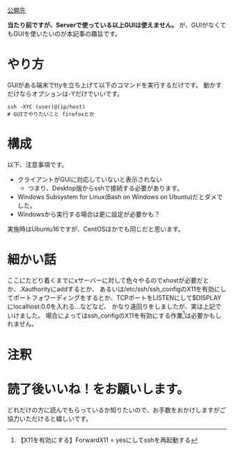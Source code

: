 [公開先](https://qiita.com/nomurasan/items/68df96053e03215b542b)

**当たり前ですが、Serverで使っている以上GUIは使えません。**
が、GUIがなくてもGUIを使いたいのが本記事の趣旨です。

# やり方
GUIがある端末でttyを立ち上げて以下のコマンドを実行するだけです。
動かすだけならオプションは-Yだけでいいです。

``` client.tty
ssh -XYC (user)@(ip/host)
# GUIでやりたいこと firefoxとか
```

# 構成
以下、注意事項です。
- クライアントがGUIに対応していないと表示されない
    - つまり、Desktop版からsshで接続する必要があります。
- Windows Subsystem for Linux(Bash on Windows on Ubuntu)だとダメでした。
- Windowsから実行する場合は更に設定が必要かも？

実施時はUbuntu16ですが、CentOSほかでも同じだと思います。

# 細かい話
ここにたどり着くまでにxサーバーに対して色々やるのでxhostが必要だとか、.Xauthorityにaddするとか、
あるいは/etc/ssh/ssh_configのX11を有効にしてポートフォワーディングをするとか、TCPポートをLISTENにして$DISPLAYにlocalhost:0.0を入れる…などなど、
かなり遠回りをしましたが、実は上記でいけました。
場合によってはssh_configのX11を有効にする作業[^1]は必要かもしれません。

# 注釈
[^1]: 【X11を有効にする】ForwardX11 = yesにしてsshを再起動する

# 読了後いいね！をお願いします。
どれだけの方に読んでもらっているか知りたいので、お手数をおかけしますがご協力いただけると嬉しいです。
